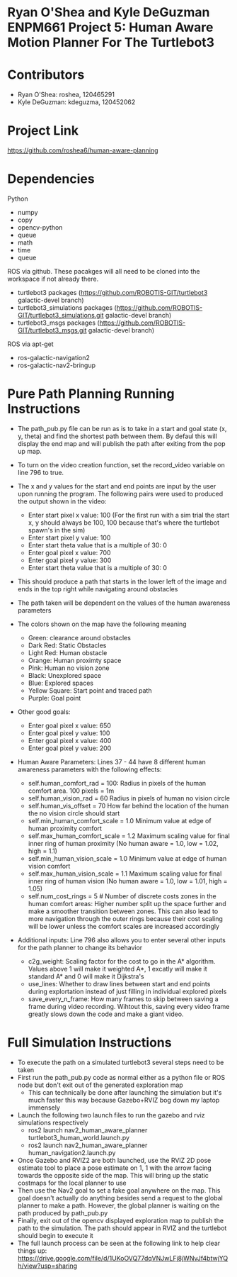 # Ryan O'Shea and Kyle DeGuzman ENPM661 Project 5: Human Aware Motion Planner For The Turtlebot3

# Contributors
- Ryan O'Shea: roshea, 120465291
- Kyle DeGuzman: kdeguzma, 120452062

# Project Link
https://github.com/roshea6/human-aware-planning

# Dependencies
Python
- numpy
- copy
- opencv-python
- queue
- math
- time
- queue

ROS via github. These pacakges will all need to be cloned into the workspace if not already there.
- turtlebot3 packages (https://github.com/ROBOTIS-GIT/turtlebot3 galactic-devel branch)
- turtlebot3_simulations packages (https://github.com/ROBOTIS-GIT/turtlebot3_simulations.git galactic-devel branch)
- turtlebot3_msgs packages (https://github.com/ROBOTIS-GIT/turtlebot3_msgs.git galactic-devel branch)

ROS via apt-get
- ros-galactic-navigation2
- ros-galactic-nav2-bringup


# Pure Path Planning Running Instructions
- The path_pub.py file can be run as is to take in a start and goal state (x, y, theta) and find the shortest path between them. By defaul this will display the end map and will publish the path after exiting from the pop up map.
- To turn on the video creation function, set the record_video variable on line 796 to true.
- The x and y values for the start and end points are input by the user upon running the program. The following pairs were used to produced the output shown in the video:
    - Enter start pixel x value: 100 (For the first run with a sim trial the start x, y should always be 100, 100 because that's where the turtlebot spawn's in the sim)
    - Enter start pixel y value: 100
    - Enter start theta value that is a multiple of 30: 0
    - Enter goal pixel x value: 700
    - Enter goal pixel y value: 300
    - Enter start theta value that is a multiple of 30: 0
- This should produce a path that starts in the lower left of the image and ends in the top right while navigating around obstacles
- The path taken will be dependent on the values of the human awareness parameters
- The colors shown on the map have the following meaning
    - Green: clearance around obstacles
    - Dark Red: Static Obstacles
    - Light Red: Human obstacle
    - Orange: Human proximty space
    - Pink: Human no vision zone
    - Black: Unexplored space
    - Blue: Explored spaces
    - Yellow Square: Start point and traced path
    - Purple: Goal point

- Other good goals:
    - Enter goal pixel x value: 650
    - Enter goal pixel y value: 100
    - Enter goal pixel x value: 400
    - Enter goal pixel y value: 200

- Human Aware Parameters: Lines 37 - 44 have 8 different human awareness parameters with the following effects:
    - self.human_comfort_rad = 100: Radius in pixels of the human comfort area. 100 pixels = 1m
    - self.human_vision_rad = 60 Radius in pixels of human no vision circle
    - self.human_vis_offset = 70 How far behind the location of the human the no vision circle should start
    - self.min_human_comfort_scale = 1.0 Minimum value at edge of human proximity comfort
    - self.max_human_comfort_scale = 1.2 Maximum scaling value for final inner ring of human proximity (No human aware = 1.0, low = 1.02, high = 1.1)
    - self.min_human_vision_scale = 1.0 Minimum value at edge of human vision comfort
    - self.max_human_vision_scale = 1.1 Maximum scaling value for final inner ring of human vision (No human aware = 1.0, low = 1.01, high = 1.05)
    - self.num_cost_rings = 5 # Number of discrete costs zones in the human comfort areas: Higher number split up the space further and make a smoother transition between zones. This can also lead to more navigation through the outer rings because their cost scaling will be lower unless the comfort scales are increased accordingly

- Additional inputs: Line 796 also allows you to enter several other inputs for the path planner to change its behavior
    - c2g_weight: Scaling factor for the cost to go in the A* algorithm. Values above 1 will make it weighted A*, 1 excatly will make it standard A* and 0 will make it Dijkstra's
    - use_lines: Whether to draw lines between start and end points during explortation instead of just filling in individual explored pixels
    - save_every_n_frame: How many frames to skip between saving a frame during video recording. Wihtout this, saving every video frame greatly slows down the code and make a giant video.

# Full Simulation Instructions
- To execute the path on a simulated turtlebot3 several steps need to be taken
- First run the path_pub.py code as normal either as a python file or ROS node but don't exit out of the generated exploration map
    - This can technically be done after launching the simulation but it's much faster this way because Gazebo+RVIZ bog down my laptop immensely
- Launch the following two launch files to run the gazebo and rviz simulations respectively
    - ros2 launch nav2_human_aware_planner turtlebot3_human_world.launch.py
    - ros2 launch nav2_human_aware_planner human_navigation2.launch.py 
- Once Gazebo and RVIZ2 are both launched, use the RVIZ 2D pose estimate tool to place a pose estimate on 1, 1 with the arrow facing towards the opposite side of the map. This will bring up the static costmaps for the local planner to use
- Then use the Nav2 goal to set a fake goal anywhere on the map. This goal doesn't actually do anything besides send a request to the global planner to make a path. However, the global planner is waiting on the path produced by path_pub.py
- Finally, exit out of the opencv displayed exploration map to publish the path to the simulation. The path should appear in RVIZ and the turtlebot should begin to execute it
- The full launch process can be seen at the following link to help clear things up: https://drive.google.com/file/d/1UKoOVQ77dqVNJwLFj8jWNvJf4btwjYQh/view?usp=sharing 